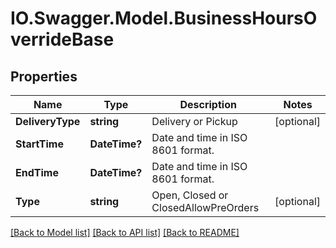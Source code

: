 # IO.Swagger.Model.BusinessHoursOverrideBase
## Properties

Name | Type | Description | Notes
------------ | ------------- | ------------- | -------------
**DeliveryType** | **string** | Delivery or Pickup | [optional] 
**StartTime** | **DateTime?** | Date and time in ISO 8601 format. | 
**EndTime** | **DateTime?** | Date and time in ISO 8601 format. | 
**Type** | **string** | Open, Closed or ClosedAllowPreOrders | [optional] 

[[Back to Model list]](../README.md#documentation-for-models) [[Back to API list]](../README.md#documentation-for-api-endpoints) [[Back to README]](../README.md)

